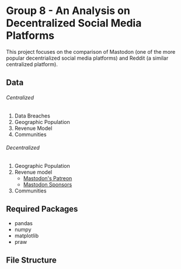 # Group 8 - An Analysis on Decentralized Social Media Platforms
This project focuses on the comparison of Mastodon (one of the more popular decentrialized social media platforms) and Reddit (a similar centralized platform).

## Data
###### Centralized
1. Data Breaches
2. Geographic Population
3. Revenue Model
4. Communities
###### Decentralized
1. Geographic Population
2. Revenue model
   * [Mastodon's Patreon](https://www.patreon.com/mastodon)
   * [Mastodon Sponsors](https://joinmastodon.org/sponsors)
3. Communities

## Required Packages
- pandas
- numpy
- matplotlib
- praw

## File Structure
